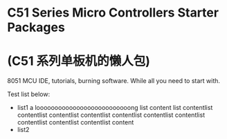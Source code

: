 # C51 Series Micro Controllers Starter Packages
# (C51 系列单板机的懒人包)
8051 MCU IDE, tutorials, burning software. While all you need to start with.  

Test list below:
- list1 a loooooooooooooooooooooooooong list content list contentlist contentlist contentlist contentlist contentlist contentlist contentlist contentlist contentlist contentlist content
- list2
